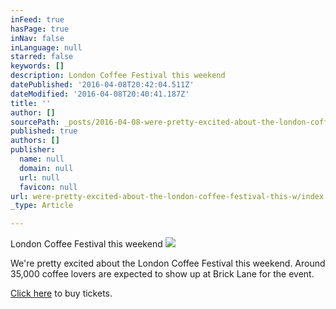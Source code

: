 ```yaml
---
inFeed: true
hasPage: true
inNav: false
inLanguage: null
starred: false
keywords: []
description: London Coffee Festival this weekend
datePublished: '2016-04-08T20:42:04.511Z'
dateModified: '2016-04-08T20:40:41.187Z'
title: ''
author: []
sourcePath: _posts/2016-04-08-were-pretty-excited-about-the-london-coffee-festival-this-w.md
published: true
authors: []
publisher:
  name: null
  domain: null
  url: null
  favicon: null
url: were-pretty-excited-about-the-london-coffee-festival-this-w/index.html
_type: Article

---
```

London Coffee Festival this weekend
![](https://the-grid-user-content.s3-us-west-2.amazonaws.com/73d19b09-e832-49c8-9afb-31c60eb12fcf.jpg)

We're pretty excited about the London Coffee Festival this weekend. Around 35,000 coffee lovers are expected to show up at Brick Lane for the event.

[Click here][0] to buy tickets.

[0]: https://www.londoncoffeefestival.com/tickets